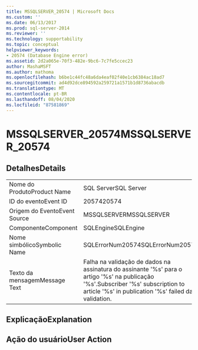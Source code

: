 ```yaml
---
title: MSSQLSERVER_20574 | Microsoft Docs
ms.custom: ''
ms.date: 06/13/2017
ms.prod: sql-server-2014
ms.reviewer: ''
ms.technology: supportability
ms.topic: conceptual
helpviewer_keywords:
- 20574 (Database Engine error)
ms.assetid: 2d2a065e-70f3-482e-9bc6-7c7fe5ccec23
author: MashaMSFT
ms.author: mathoma
ms.openlocfilehash: b6be1c44fc48a6da4eaf02f40e1cb6384ac18ad7
ms.sourcegitcommit: ad4d92dce894592a259721a1571b1d8736abacdb
ms.translationtype: MT
ms.contentlocale: pt-BR
ms.lasthandoff: 08/04/2020
ms.locfileid: "87581869"
---
```

# <a name="mssqlserver_20574"></a><span data-ttu-id="eec53-102">MSSQLSERVER_20574</span><span class="sxs-lookup"><span data-stu-id="eec53-102">MSSQLSERVER_20574</span></span>
    
## <a name="details"></a><span data-ttu-id="eec53-103">Detalhes</span><span class="sxs-lookup"><span data-stu-id="eec53-103">Details</span></span>  
  
|||  
|-|-|  
|<span data-ttu-id="eec53-104">Nome do Produto</span><span class="sxs-lookup"><span data-stu-id="eec53-104">Product Name</span></span>|<span data-ttu-id="eec53-105">SQL Server</span><span class="sxs-lookup"><span data-stu-id="eec53-105">SQL Server</span></span>|  
|<span data-ttu-id="eec53-106">ID do evento</span><span class="sxs-lookup"><span data-stu-id="eec53-106">Event ID</span></span>|<span data-ttu-id="eec53-107">20574</span><span class="sxs-lookup"><span data-stu-id="eec53-107">20574</span></span>|  
|<span data-ttu-id="eec53-108">Origem do Evento</span><span class="sxs-lookup"><span data-stu-id="eec53-108">Event Source</span></span>|<span data-ttu-id="eec53-109">MSSQLSERVER</span><span class="sxs-lookup"><span data-stu-id="eec53-109">MSSQLSERVER</span></span>|  
|<span data-ttu-id="eec53-110">Componente</span><span class="sxs-lookup"><span data-stu-id="eec53-110">Component</span></span>|<span data-ttu-id="eec53-111">SQLEngine</span><span class="sxs-lookup"><span data-stu-id="eec53-111">SQLEngine</span></span>|  
|<span data-ttu-id="eec53-112">Nome simbólico</span><span class="sxs-lookup"><span data-stu-id="eec53-112">Symbolic Name</span></span>|<span data-ttu-id="eec53-113">SQLErrorNum20574</span><span class="sxs-lookup"><span data-stu-id="eec53-113">SQLErrorNum20574</span></span>|  
|<span data-ttu-id="eec53-114">Texto da mensagem</span><span class="sxs-lookup"><span data-stu-id="eec53-114">Message Text</span></span>|<span data-ttu-id="eec53-115">Falha na validação de dados na assinatura do assinante '%s' para o artigo '%s' na publicação '%s'.</span><span class="sxs-lookup"><span data-stu-id="eec53-115">Subscriber '%s' subscription to article '%s' in publication '%s' failed data validation.</span></span>|  
  
## <a name="explanation"></a><span data-ttu-id="eec53-116">Explicação</span><span class="sxs-lookup"><span data-stu-id="eec53-116">Explanation</span></span>  
  
## <a name="user-action"></a><span data-ttu-id="eec53-117">Ação do usuário</span><span class="sxs-lookup"><span data-stu-id="eec53-117">User Action</span></span>  
  
